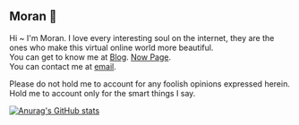## Moran 👋
Hi ~ I'm Moran. I love every interesting soul on the internet, they are the ones who make this virtual online world more beautiful.    
You can get to know me at [Blog](https://moranfong.com). [Now Page](https://moranfong.com/now).  
You can contact me at [email](mailto:hi@moran.im).  

Please do not hold me to account for any foolish opinions expressed herein. Hold me to account only for the smart things I say.  

[![Anurag's GitHub stats](https://github-readme-stats.vercel.app/api?username=moranfong)](https://github.com/anuraghazra/github-readme-stats)

